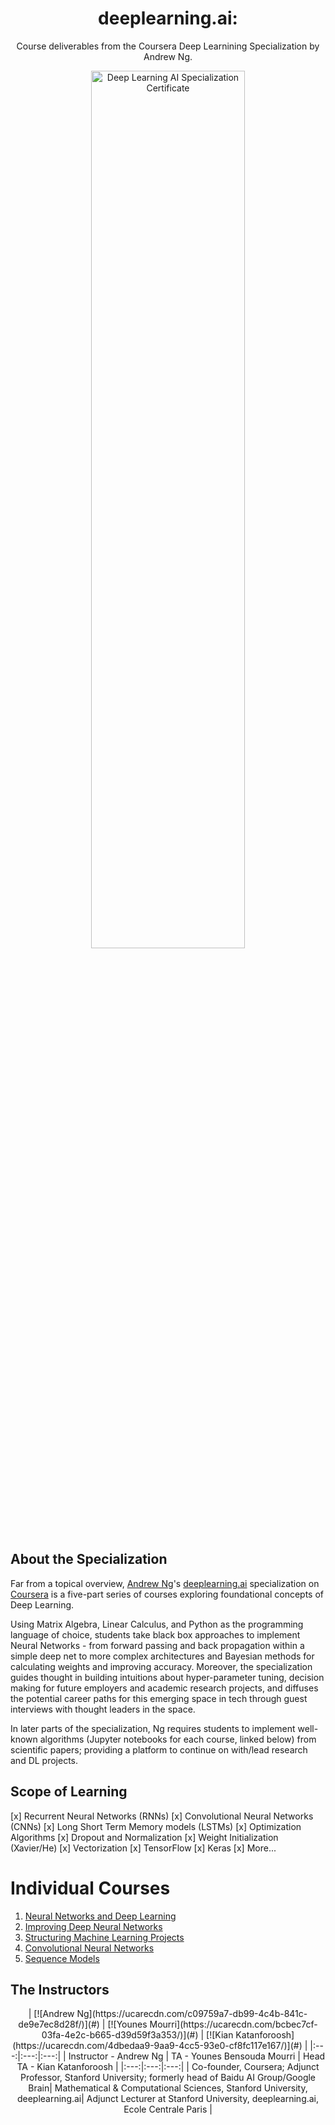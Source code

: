 <h1 align="center">deeplearning.ai:</h1>
<p align="center">
Course deliverables from the Coursera Deep Learnining Specialization by Andrew Ng.
</p>

<p align="center">
    <img src="https://ucarecdn.com/bcbb475b-e43e-45f6-8d69-c23f53b19ec1/" width="70%" height="60%" title="Deep Learning AI Specialization Certificate" >
</p>

## About the Specialization
Far from a topical overview, [Andrew Ng](https://medium.com/@andrewng)'s [deeplearning.ai](https://www.deeplearning.ai/) specialization on [Coursera](https://www.coursera.org/specializations/deep-learning) is a five-part series of courses exploring foundational concepts of Deep Learning. 

Using Matrix Algebra, Linear Calculus, and Python as the programming language of choice, students take black box approaches to implement Neural Networks - from forward passing and back propagation within a simple deep net to more complex architectures and Bayesian methods for calculating weights and improving accuracy. Moreover, the specialization guides thought in building intuitions about hyper-parameter tuning, decision making for future employers and academic research projects, and diffuses the potential career paths for this emerging space in tech through guest interviews with thought leaders in the space.

In later parts of the specialization, Ng requires students to implement well-known algorithms (Jupyter notebooks for each course, linked below) from scientific papers; providing a platform to continue on with/lead research and DL projects.

## Scope of Learning 
[x] Recurrent Neural Networks (RNNs)
[x] Convolutional Neural Networks (CNNs)
[x] Long Short Term Memory models (LSTMs)
[x] Optimization Algorithms
[x] Dropout and Normalization 
[x] Weight Initialization (Xavier/He) 
[x] Vectorization 
[x] TensorFlow 
[x] Keras
[x] More...


# Individual Courses

1. [Neural Networks and Deep Learning]()
2. [Improving Deep Neural Networks]()
3. [Structuring Machine Learning Projects]()
4. [Convolutional Neural Networks]()
5. [Sequence Models]()

## The Instructors 
<p align="center">
   | [![Andrew Ng](https://ucarecdn.com/c09759a7-db99-4c4b-841c-de9e7ec8d28f/)](#)  | [![Younes Mourri](https://ucarecdn.com/bcbec7cf-03fa-4e2c-b665-d39d59f3a353/)](#) | [![Kian Katanforoosh](https://ucarecdn.com/4dbedaa9-9aa9-4cc5-93e0-cf8fc117e167/)](#) |
|:---:|:---:|:---:|
| Instructor - Andrew Ng | TA - Younes Bensouda Mourri | Head TA - Kian Katanforoosh |
|:---:|:---:|:---:|
| Co-founder, Coursera; Adjunct Professor, Stanford University; formerly head of Baidu AI Group/Google Brain| Mathematical & Computational Sciences, Stanford University, deeplearning.ai| Adjunct Lecturer at Stanford University, deeplearning.ai, Ecole Centrale Paris |
</p>


